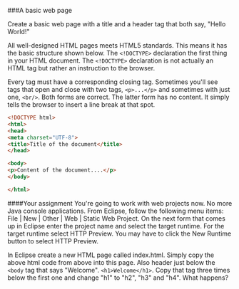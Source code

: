 <!--djw
todo: add steps to create dynamic web application in eclipse and to add, then view a web page 
-->
###A basic web page

Create a basic web page with a title and a header tag that both say, "Hello World!"

All well-designed HTML pages meets HTML5 standards. This means it has the basic structure shown below. The ```<!DOCTYPE>``` declaration the first thing in your HTML document. The ```<!DOCTYPE>``` declaration is not actually an HTML tag but rather an instruction to the  browser.


Every tag must have a corresponding closing tag. Sometimes you'll see tags that open and close with two tags, ```<p>...</p>``` and sometimes with just one, ```<br/>```. Both forms are correct. The latter form has no content. It simply tells the browser to insert a line break at that spot.

```html
<!DOCTYPE html>
<html>
<head>
<meta charset="UTF-8">
<title>Title of the document</title>
</head>

<body>
<p>Content of the document....</p>
</body>

</html>
```

####Your assignment
You're going to work with web projects now. No more Java console applications.
From Eclipse, follow the following menu items: File | New | Other | Web | Static Web Project.  On the next form that comes up in Eclipse enter the project name and select the target runtime. For the target runtime select HTTP Preview. You may have to click the New Runtime button to select HTTP Preview.

In Eclipse create a new HTML page called index.html. Simply copy the above html code from above into this page. Also header just below the ```<body``` tag that says "Welcome". ```<h1>Welcome</h1>```. Copy that tag three times below the first one and change "h1" to "h2", "h3" and "h4". What happens?

